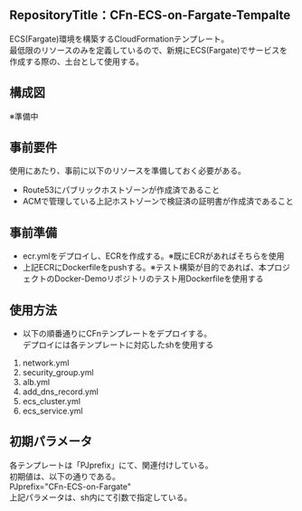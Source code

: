 ## RepositoryTitle：CFn-ECS-on-Fargate-Tempalte
ECS(Fargate)環境を構築するCloudFormationテンプレート。<br>
最低限のリソースのみを定義しているので、新規にECS(Fargate)でサービスを作成する際の、土台として使用する。

## 構成図
※準備中

## 事前要件
使用にあたり、事前に以下のリソースを準備しておく必要がある。
- Route53にパブリックホストゾーンが作成済であること
- ACMで管理している上記ホストゾーンで検証済の証明書が作成済であること

## 事前準備
- ecr.ymlをデプロイし、ECRを作成する。※既にECRがあればそちらを使用
- 上記ECRにDockerfileをpushする。※テスト構築が目的であれば、本プロジェクトのDocker-Demoリポジトリのテスト用Dockerfileを使用する

## 使用方法
- 以下の順番通りにCFnテンプレートをデプロイする。<br>
デプロイには各テンプレートに対応したshを使用する
1. network.yml
2. security_group.yml
3. alb.yml
4. add_dns_record.yml
5. ecs_cluster.yml
6. ecs_service.yml

## 初期パラメータ
各テンプレートは「PJprefix」にて、関連付けしている。<br>
初期値は、以下の通りである。<br>
PJprefix="CFn-ECS-on-Fargate"<br>
上記パラメータは、sh内にて引数で指定している。
